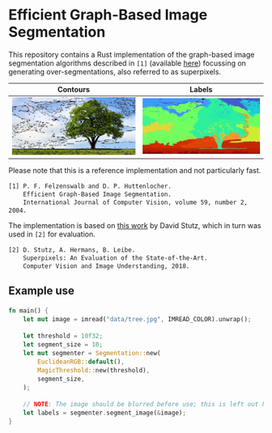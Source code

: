 # Efficient Graph-Based Image Segmentation

This repository contains a Rust implementation of the graph-based image segmentation algorithms
described in `[1]` (available [here](http://cs.brown.edu/~pff/segment/)) 
focussing on generating over-segmentations, also referred to as superpixels.

| Contours                 | Labels                 |
|--------------------------|------------------------|
| ![](images/contours.jpg) | ![](images/labels.jpg) |

Please note that this is a reference implementation and not particularly fast.

```
[1] P. F. Felzenswalb and D. P. Huttenlocher.
    Efficient Graph-Based Image Segmentation.
    International Journal of Computer Vision, volume 59, number 2, 2004.
```

The implementation is based on [this work](https://github.com/davidstutz/graph-based-image-segmentation) by David Stutz,
which in turn was used in `[2]` for evaluation.

```
[2] D. Stutz, A. Hermans, B. Leibe.
    Superpixels: An Evaluation of the State-of-the-Art.
    Computer Vision and Image Understanding, 2018.
```

## Example use

```rust
fn main() {
    let mut image = imread("data/tree.jpg", IMREAD_COLOR).unwrap();

    let threshold = 10f32;
    let segment_size = 10;
    let mut segmenter = Segmentation::new(
        EuclideanRGB::default(),
        MagicThreshold::new(threshold),
        segment_size,
    );

    // NOTE: The image should be blurred before use; this is left out here for brevity.
    let labels = segmenter.segment_image(&image);
}
```
